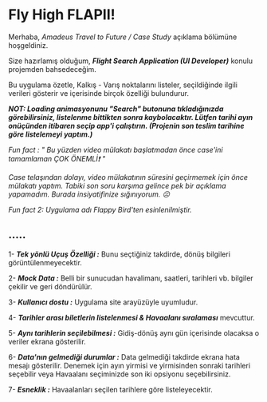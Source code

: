 # Fly High FLAPII!

Merhaba, *Amadeus Travel to Future / Case Study* açıklama bölümüne hoşgeldiniz. 

Size hazırlamış olduğum, ***Flight Search Application (UI Developer)*** konulu  projemden bahsedeceğim.

Bu uygulama özetle, Kalkış - Varış noktalarını listeler, seçildiğinde ilgili verileri gösterir ve içerisinde birçok özelliği bulundurur.



***NOT: Loading animasyonunu "Search" butonuna tıkladığınızda görebilirsiniz, listelenme bittikten sonra kaybolacaktır. Lütfen tarihi ayın onüçünden itibaren seçip app'i çalıştırın. (Projenin son teslim tarihine göre listelemeyi yaptım.)***

*Fun fact : " Bu yüzden video mülakatı başlatmadan önce case'ini tamamlaman ÇOK ÖNEMLİ❗️ "*

*Case telaşından dolayı, video mülakatının süresini geçirmemek için önce mülakatı yaptım. Tabiki son soru karşıma gelince pek bir açıklama yapamadım. Burada insiyatifinize sığınıyorum. ☹️*


*Fun fact 2: Uygulama adı Flappy Bird'ten esinlenilmiştir.*



## .....

1- ***Tek yönlü Uçuş Özelliği :*** Bunu seçtiğiniz takdirde, dönüş bilgileri görüntülenmeyecektir.

2- ***Mock Data :*** Belli bir sunucudan havalimanı, saatleri, tarihleri vb. bilgiler çekilir ve geri döndürülür.

3- ***Kullanıcı dostu :*** Uygulama site arayüzüyle uyumludur.

4- ***Tarihler arası biletlerin listelenmesi & Havaalanı sıralaması*** mevcuttur.

5- ***Aynı tarihlerin seçilebilmesi :*** Gidiş-dönüş aynı gün içerisinde olacaksa o veriler ekrana gösterilir.

6- ***Data'nın gelmediği durumlar :*** Data gelmediği takdirde ekrana hata mesajı gösterilir. Denemek için ayın yirmisi ve yirmisinden sonraki tarihleri seçebilir veya Havaalanı seçiminizde son iki opsiyonu seçebilirsiniz. 

7- ***Esneklik :*** Havaalanları seçilen tarihlere göre listeleyecektir.



